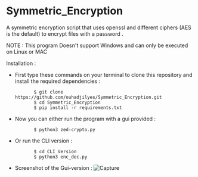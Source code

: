 # Symmetric_Encryption
A symmetric encryption script that uses openssl and different ciphers (AES is the default) to encrypt files with a password .

NOTE : This program Doesn't support Windows and can only be executed on Linux or MAC

Installation :
 
 - First type these commands on your terminal to clone this repository and install the required dependencies :

              $ git clone https://github.com/ouhadjilyes/Symmetric_Encryption.git
              $ cd Symmetric_Encryption
              $ pip install -r requirements.txt
              
 - Now you can either run the program with a gui provided :
 
              $ python3 zed-crypto.py
              
 - Or run the CLI version :
  
              $ cd CLI_Version
              $ python3 enc_dec.py

 - Screenshot of the Gui-version : 
        ![Capture](https://user-images.githubusercontent.com/87667883/147860364-b6abdf1a-f823-44ab-b159-3e5d5b258cfe.PNG)
